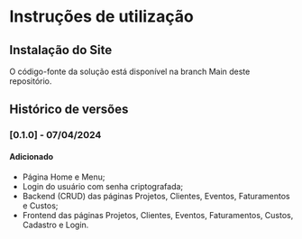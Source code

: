 # Instruções de utilização

## Instalação do Site

O código-fonte da solução está disponível na branch Main deste repositório.

## Histórico de versões

### [0.1.0] - 07/04/2024
#### Adicionado
- Página Home e Menu;
- Login do usuário com senha criptografada;
- Backend (CRUD) das páginas Projetos, Clientes, Eventos, Faturamentos e Custos;
- Frontend das páginas Projetos, Clientes, Eventos, Faturamentos, Custos, Cadastro e Login.
